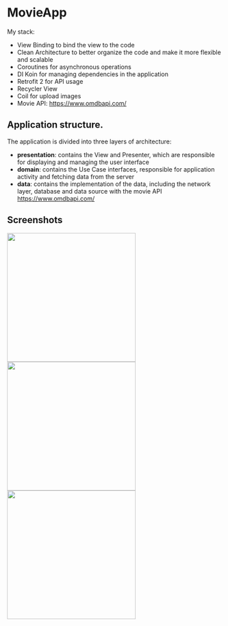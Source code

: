 # MovieApp

My stack:
- View Binding to bind the view to the code
- Clean Architecture to better organize the code and make it more flexible and scalable
- Coroutines for asynchronous operations
- DI Koin for managing dependencies in the application
- Retrofit 2 for API usage
- Recycler View
- Coil for upload images
- Movie API: https://www.omdbapi.com/


## Application structure.

The application is divided into three layers of architecture: 

- **presentation**: contains the View and Presenter, which are responsible for displaying and managing the user interface
- **domain**: contains the Use Case interfaces, responsible for application activity and fetching data from the server
- **data**: contains the implementation of the data, including the network layer, database and data source with the movie API https://www.omdbapi.com/

## Screenshots
<img src = "https://github.com/Xek0mb1k/MovieApp/assets/84407094/f9478244-76c3-4c98-abb9-8c2d9e5b2ec8" width="300">
<img src = "https://github.com/Xek0mb1k/MovieApp/assets/84407094/b99dd68f-bcfa-41a0-9ea3-c1eb433352c6" width="300">
<img src = "https://github.com/Xek0mb1k/MovieApp/assets/84407094/0d4fc854-8477-4c79-a223-dc34fea11c47" width="300">
